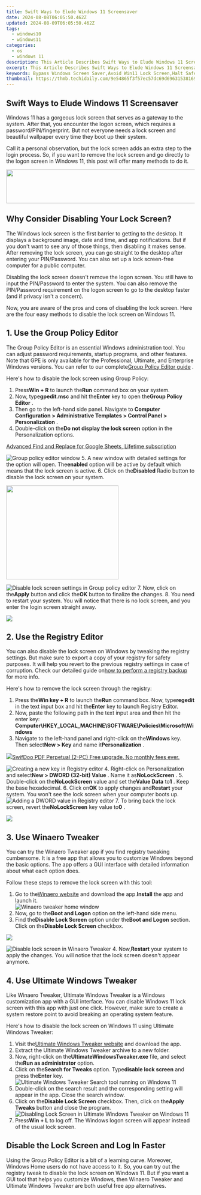 ```yaml
---
title: Swift Ways to Elude Windows 11 Screensaver
date: 2024-08-08T06:05:50.462Z
updated: 2024-08-09T06:05:50.462Z
tags:
  - windows10
  - windows11
categories:
  - os
  - windows 11
description: This Article Describes Swift Ways to Elude Windows 11 Screensaver
excerpt: This Article Describes Swift Ways to Elude Windows 11 Screensaver
keywords: Bypass Windows Screen Saver,Avoid Win11 Lock Screen,Halt Safe Mode Auto-Lock,Escape Automatic Blackout,Sidestep Sleep Desktop,Dodge Save Screen Interrupt,Evade On-Screen Timer
thumbnail: https://thmb.techidaily.com/9e54865f3f57ec57dc69d69631538169245afb52f02b58f105955b7146a11c16.jpg
---
```


## Swift Ways to Elude Windows 11 Screensaver

 Windows 11 has a gorgeous lock screen that serves as a gateway to the system. After that, you encounter the logon screen, which requires a password/PIN/fingerprint. But not everyone needs a lock screen and beautiful wallpaper every time they boot up their system.

 Call it a personal observation, but the lock screen adds an extra step to the login process. So, if you want to remove the lock screen and go directly to the logon screen in Windows 11, this post will offer many methods to do it.

<!-- affiliate ads begin -->
<a href="https://newchic.sjv.io/c/5597632/1659704/14420" target="_top" id="1659704"><img src="//a.impactradius-go.com/display-ad/14420-1659704" border="0" alt="" width="728" height="90"/></a><img height="0" width="0" src="https://imp.pxf.io/i/5597632/1659704/14420" style="position:absolute;visibility:hidden;" border="0" />
<!-- affiliate ads end -->
## Why Consider Disabling Your Lock Screen?

 The Windows lock screen is the first barrier to getting to the desktop. It displays a background image, date and time, and app notifications. But if you don't want to see any of those things, then disabling it makes sense. After removing the lock screen, you can go straight to the desktop after entering your PIN/Password. You can also set up a lock screen-free computer for a public computer.

 Disabling the lock screen doesn't remove the logon screen. You still have to input the PIN/Password to enter the system. You can also remove the PIN/Password requirement on the logon screen to go to the desktop faster (and if privacy isn't a concern).

 Now, you are aware of the pros and cons of disabling the lock screen. Here are the four easy methods to disable the lock screen on Windows 11.

## 1\. Use the Group Policy Editor

 The Group Policy Editor is an essential Windows administration tool. You can adjust password requirements, startup programs, and other features. Note that GPE is only available for the Professional, Ultimate, and Enterprise Windows versions. You can refer to our complete[Group Policy Editor guide](https://www.makeuseof.com/tag/access-group-policy-editor-even-windows-home-settings-try/) .

Here's how to disable the lock screen using Group Policy:

1. Press**Win + R** to launch the**Run** command box on your system.
2. Now, type**gpedit.msc** and hit the**Enter** key to open the**Group Policy Editor** .
3. Then go to the left-hand side panel. Navigate to **Computer Configuration > Administrative Templates > Control Panel > Personalization** .
4. Double-click on the**Do not display the lock screen** option in the Personalization options.  
<!-- affiliate ads begin -->
<a href="https://secure.2checkout.com/order/checkout.php?PRODS=4729642&QTY=1&AFFILIATE=108875&CART=1">Advanced Find and Replace for Google Sheets, Lifetime subscription</a>
<!-- affiliate ads end -->
![Group policy editor window](https://static1.makeuseofimages.com/wordpress/wp-content/uploads/2022/05/Group-policy-editor-1-1.jpg)
5. A new window with detailed settings for the option will open. The**enabled** option will be active by default which means that the lock screen is active.
6. Click on the**Disabled** Radio button to disable the lock screen on your system.  
<!-- affiliate ads begin -->
<a href="https://bluettius.sjv.io/c/5597632/2027209/17108" target="_top" id="2027209"><img src="//a.impactradius-go.com/display-ad/17108-2027209" border="0" alt="" width="300" height="250"/></a><img height="0" width="0" src="https://imp.pxf.io/i/5597632/2027209/17108" style="position:absolute;visibility:hidden;" border="0" />
<!-- affiliate ads end -->
![Disable lock screen settings in Group policy editor](https://static1.makeuseofimages.com/wordpress/wp-content/uploads/2022/05/Group-policy-editor-2.jpg)
7. Now, click on the**Apply** button and click the**OK** button to finalize the changes.
8. You need to restart your system. You will notice that there is no lock screen, and you enter the login screen straight away.

<!-- affiliate ads begin -->
<a href="https://shop.incomedia.eu/order/checkout.php?PRODS=12730965&QTY=1&AFFILIATE=108875&CART=1"><img src="https://incomedia.eu/files/images/affiliates/w5/03_WBSX5_728x90_red_CTA.jpg" border="0"></a>
<!-- affiliate ads end -->
## 2\. Use the Registry Editor

 You can also disable the lock screen on Windows by tweaking the registry settings. But make sure to export a copy of your registry for safety purposes. It will help you revert to the previous registry settings in case of corruption. Check our detailed guide on[how to perform a registry backup](https://www.makeuseof.com/windows-11-automatic-registry-backups/) for more info.

Here's how to remove the lock screen through the registry:

1. Press the**Win key + R** to launch the**Run** command box. Now, type**regedit** in the text input box and hit the**Enter** key to launch Registry Editor.
2. Now, paste the following path in the text input area and then hit the enter key: **Computer\\HKEY\_LOCAL\_MACHINE\\SOFTWARE\\Policies\\Microsoft\\Windows**
3. Navigate to the left-hand panel and right-click on the**Windows** key. Then select**New > Key** and name it**Personalization** .  
<!-- affiliate ads begin -->
<a href="https://purchase.swifdoo.com/order/checkout.php?PRODS=38709260&QTY=1&AFFILIATE=108875&CART=1"><img src="https://secure.avangate.com/images/merchant/8b932759a5a04ddb34bf79e3f9072e4b/products/Product%20box%20white-1024x1024.png" border="0">SwifDoo PDF Perpetual (2-PC)  Free upgrade. No monthly fees ever. </a>
<!-- affiliate ads end -->
![Creating a new key in Registry editor](https://static1.makeuseofimages.com/wordpress/wp-content/uploads/2022/05/Registry-editor-lockscreen-1.jpg)
4. Right-click on Personalization and select**New > DWORD (32-bit) Value** . Name it as**NoLockScreen** .
5. Double-click on the**NoLockScreen** value and set the**Value Data** to**1** . Keep the base hexadecimal.
6. Click on**OK** to apply changes and**Restart** your system. You won't see the lock screen when your computer boots up.  
![Adding a DWORD value in Registry editor](https://static1.makeuseofimages.com/wordpress/wp-content/uploads/2022/05/Registry-editor-lockscreen-2.jpg)
7. To bring back the lock screen, revert the**NoLockScreen** key value to**0** .

<!-- affiliate ads begin -->
<a href="https://store.movavi.com/affiliate.php?ACCOUNT=MOVAVI&AFFILIATE=108875&PATH=https%3A%2F%2Fwww.movavi.com%3FAFFILIATE%3D108875%26RESOURCE%3DMovavi%2BVideo%2BConverter%2BBox"><img src="https://mcusercontent.com/0885a03ded3d480dca9287f12/images/8020c1dc-518e-3bdf-6e7b-e6d1bdf1597b.jpg" border="0"></a>
<!-- affiliate ads end -->
## 3\. Use Winaero Tweaker

 You can try the Winaero Tweaker app if you find registry tweaking cumbersome. It is a free app that allows you to customize Windows beyond the basic options. The app offers a GUI interface with detailed information about what each option does.

Follow these steps to remove the lock screen with this tool:

1. Go to the[Winaero website](http://winaero.com/download-winaero-tweaker/) and download the app.**Install** the app and launch it.  
![Winaero tweaker home window](https://static1.makeuseofimages.com/wordpress/wp-content/uploads/2022/05/Winaero-tweaker-1.jpg)
2. Now, go to the**Boot and Logon** option on the left-hand side menu.
3. Find the**Disable Lock Screen** option under the**Boot and Logon** section. Click on the**Disable Lock Screen** checkbox.  
<!-- affiliate ads begin -->
<a href="https://estore.winxdvd.com/order/checkout.php?PRODS=12653853&QTY=1&AFFILIATE=108875&CART=1"><img src="https://secure.avangate.com/images/merchant/bcb41ccdc4363c6848a1d760f26c28a0/products/14_videoproc-converter-ai-box.png" border="0"></a>
<!-- affiliate ads end -->
![Disable lock screen in Winaero Tweaker](https://static1.makeuseofimages.com/wordpress/wp-content/uploads/2022/05/Winaero-tweaker-2.jpg)
4. Now,**Restart** your system to apply the changes. You will notice that the lock screen doesn't appear anymore.

## 4\. Use Ultimate Windows Tweaker

 Like Winaero Tweaker, Ultimate Windows Tweaker is a Windows customization app with a GUI interface. You can disable Windows 11 lock screen with this app with just one click. However, make sure to create a system restore point to avoid breaking an operating system feature.

 Here's how to disable the lock screen on Windows 11 using Ultimate Windows Tweaker:

1. Visit the[Ultimate Windows Tweaker website](https://www.thewindowsclub.com/ultimate-windows-tweaker-4-windows-10) and download the app.
2. Extract the Ultimate Windows Tweaker archive to a new folder.
3. Now, right-click on the**UltimateWindowsTweaker.exe** file, and select the**Run as administrator** option.
4. Click on the**Search for Tweaks** option. Type**disable lock screen** and press the**Enter** key.  
![Ultimate Windows Tweaker Search tool running on Windows 11](https://static1.makeuseofimages.com/wordpress/wp-content/uploads/2023/01/ultimate-windows-tweaker-search-tool.jpg)
5. Double-click on the search result and the corresponding setting will appear in the app. Close the search window.
6. Click on the**Disable Lock Screen** checkbox. Then, click on the**Apply Tweaks** button and close the program.  
![Disabling Lock Screen in Ultimate Windows Tweaker on Windows 11](https://static1.makeuseofimages.com/wordpress/wp-content/uploads/2023/01/disabling-lock-screen-in-ultimate-windows-tweaker.jpg)
7. Press**Win + L** to log off. The Windows logon screen will appear instead of the usual lock screen.

## Disable the Lock Screen and Log In Faster

 Using the Group Policy Editor is a bit of a learning curve. Moreover, Windows Home users do not have access to it. So, you can try out the registry tweak to disable the lock screen on Windows 11\. But if you want a GUI tool that helps you customize Windows, then Winaero Tweaker and Ultimate Windows Tweaker are both useful free app alternatives.

<ins class="adsbygoogle"
     style="display:block"
     data-ad-format="autorelaxed"
     data-ad-client="ca-pub-7571918770474297"
     data-ad-slot="1223367746"></ins>



<ins class="adsbygoogle"
     style="display:block"
     data-ad-client="ca-pub-7571918770474297"
     data-ad-slot="8358498916"
     data-ad-format="auto"
     data-full-width-responsive="true"></ins>


